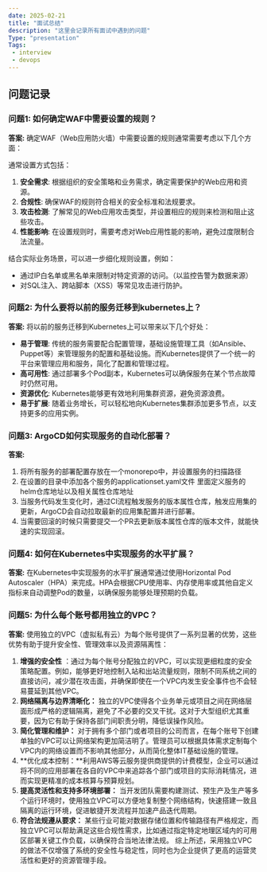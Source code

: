 ```yaml
---
date: 2025-02-21
title: "面试总结"
description: "这里会记录所有面试中遇到的问题"
Type: "presentation"
Tags:
 - interview
 - devops 
---
```


## 问题记录

### 问题1: 如何确定WAF中需要设置的规则？

**答案:** 确定WAF（Web应用防火墙）中需要设置的规则通常需要考虑以下几个方面：

通常设置方式包括：

1. **安全需求**: 根据组织的安全策略和业务需求，确定需要保护的Web应用和资源。
2. **合规性**: 确保WAF的规则符合相关的安全标准和法规要求。
3. **攻击检测**: 了解常见的Web应用攻击类型，并设置相应的规则来检测和阻止这些攻击。
4. **性能影响**: 在设置规则时，需要考虑对Web应用性能的影响，避免过度限制合法流量。

结合实际业务场景，可以进一步细化规则设置，例如：

- 通过IP白名单或黑名单来限制对特定资源的访问。（以监控告警为数据来源）
- 对SQL注入、跨站脚本（XSS）等常见攻击进行防护。

### 问题2: 为什么要将以前的服务迁移到kubernetes上？

**答案:** 将以前的服务迁移到Kubernetes上可以带来以下几个好处：

- **易于管理**: 传统的服务需要配合配置管理，基础设施管理工具（如Ansible、Puppet等）来管理服务的配置和基础设施。而Kubernetes提供了一个统一的平台来管理应用和服务，简化了配置和管理过程。
- **高可用性**: 通过部署多个Pod副本，Kubernetes可以确保服务在某个节点故障时仍然可用。
- **资源优化**: Kubernetes能够更有效地利用集群资源，避免资源浪费。
- **易于扩展**: 随着业务增长，可以轻松地向Kubernetes集群添加更多节点，以支持更多的应用实例。

### 问题3: ArgoCD如何实现服务的自动化部署？

**答案:**

1. 将所有服务的部署配置存放在一个monorepo中，并设置服务的扫描路径
2. 在设置的目录中添加各个服务的applicationset.yaml文件 里面定义服务的helm仓库地址以及相关属性仓库地址
3. 当服务代码发生变化时，通过CI流程触发服务的版本属性仓库，触发应用集的更新，ArgoCD会自动拉取最新的应用集配置并进行部署。
4. 当需要回滚的时候只需要提交一个PR去更新版本属性仓库的版本文件，就能快速的实现回滚。

### 问题4: 如何在Kubernetes中实现服务的水平扩展？

**答案:** 在Kubernetes中实现服务的水平扩展通常通过使用Horizontal Pod Autoscaler（HPA）来完成。HPA会根据CPU使用率、内存使用率或其他自定义指标来自动调整Pod的数量，以确保服务能够处理预期的负载。

### 问题5: 为什么每个账号都用独立的VPC？

**答案:** 使用独立的VPC（虚拟私有云）为每个账号提供了一系列显著的优势，这些优势有助于提升安全性、管理效率以及资源隔离性：

1. **增强的安全性** ：通过为每个账号分配独立的VPC，可以实现更细粒度的安全策略配置。例如，能够更好地控制入站和出站流量规则，限制不同系统之间的直接访问，减少潜在攻击面，并确保即使在一个VPC内发生安全事件也不会轻易蔓延到其他VPC。
2. **网络隔离与边界清晰化：** 独立的VPC使得各个业务单元或项目之间在网络层面形成严格的逻辑隔离，避免了不必要的交叉干扰。这对于大型组织尤其重要，因为它有助于保持各部门间职责分明，降低误操作风险。
3. **简化管理和维护：** 对于拥有多个部门或者项目的公司而言，在每个账号下创建单独的VPC可以让网络架构更加简洁明了。管理员可以根据具体需求定制每个VPC内的网络设置而不影响其他部分，从而简化整体IT基础设施的管理。
4. **优化成本控制：**利用AWS等云服务提供商提供的计费模型，企业可以通过将不同的应用部署在各自的VPC中来追踪各个部门或项目的实际消耗情况，进而实现更精准的成本核算与预算规划。
5. **提高灵活性和支持多环境部署：** 当开发团队需要构建测试、预生产及生产等多个运行环境时，使用独立VPC可以方便地复制整个网络结构，快速搭建一致且隔离的运行环境，促进敏捷开发流程并加速产品迭代周期。
6. **符合法规遵从要求：** 某些行业可能对数据存储位置和传输路径有严格规定，而独立VPC可以帮助满足这些合规性需求，比如通过指定特定地理区域内的可用区部署关键工作负载，以确保符合当地法律法规。
综上所述，采用独立VPC的做法不仅增强了系统的安全性与稳定性，同时也为企业提供了更高的运营灵活性和更好的资源管理手段。